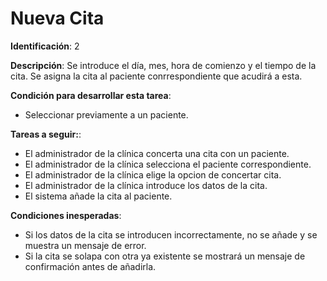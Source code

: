 # Nueva Cita

**Identificación**: 2

**Descripción**: Se introduce el día, mes, hora de comienzo y el tiempo de la cita. Se asigna la cita al paciente conrrespondiente que acudirá a esta.

**Condición para desarrollar esta tarea**:

* Seleccionar previamente a un paciente.

**Tareas a seguir:**:

* El administrador de la clínica concerta una cita con un paciente.
* El administrador de la clínica selecciona el paciente correspondiente.
* El administrador de la clínica elige la opcion de concertar cita.
* El administrador de la clínica introduce los datos de la cita.
* El sistema añade la cita al paciente.

**Condiciones inesperadas**:

* Si los datos de la cita se introducen incorrectamente, no se añade y se muestra un mensaje de error.
* Si la cita se solapa con otra ya existente se mostrará un mensaje de confirmación antes de añadirla.

